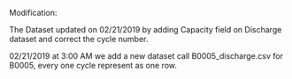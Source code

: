Modification:

The Dataset updated on 02/21/2019 by adding Capacity field on Discharge dataset and correct the cycle number.


02/21/2019 at 3:00 AM we add a new dataset call B0005_discharge.csv for B0005, every one cycle represent as one row.
